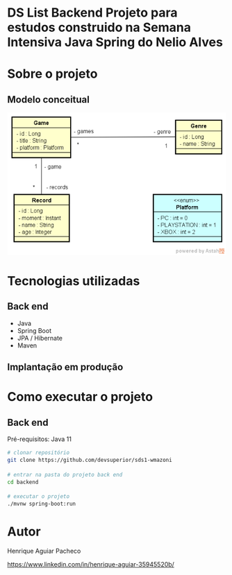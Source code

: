 # DS List Backend Projeto para estudos construido na Semana Intensiva Java Spring do Nelio Alves

# Sobre o projeto


## Modelo conceitual
![Modelo Conceitual](https://github.com/acenelio/assets/raw/main/sds1/modelo-conceitual.png)

# Tecnologias utilizadas
## Back end
- Java
- Spring Boot
- JPA / Hibernate
- Maven

## Implantação em produção


# Como executar o projeto

## Back end
Pré-requisitos: Java 11

```bash
# clonar repositório
git clone https://github.com/devsuperior/sds1-wmazoni

# entrar na pasta do projeto back end
cd backend

# executar o projeto
./mvnw spring-boot:run
```

# Autor

Henrique Aguiar Pacheco

https://www.linkedin.com/in/henrique-aguiar-35945520b/
